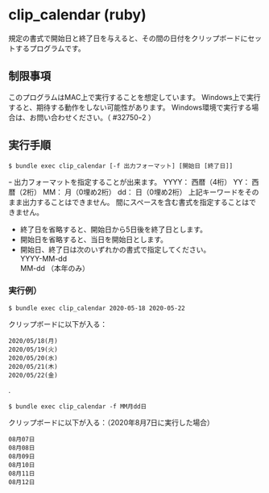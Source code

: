 # clip_calendar (ruby)

規定の書式で開始日と終了日を与えると、その間の日付をクリップボードにセットするプログラムです。

## 制限事項

このプログラムはMAC上で実行することを想定しています。
Windows上で実行すると、期待する動作をしない可能性があります。
Windows環境で実行する場合は、お問い合わせください。（ #32750ｰ2 ）

## 実行手順

    $ bundle exec clip_calendar [-f 出力フォーマット] [開始日 [終了日]]


ｰ 出力フォーマットを指定することが出来ます。
  YYYY： 西暦（4桁）
  YY：   西暦（2桁）
  MM：   月（0埋め2桁）
  dd：   日（0埋め2桁）
上記キーワードをそのまま出力することはできません。
間にスペースを含む書式を指定することはできません。

- 終了日を省略すると、開始日から5日後を終了日とします。
- 開始日を省略すると、当日を開始日とします。
- 開始日、終了日は次のいずれかの書式で指定してください。<BR>
  YYYY-MM-dd<BR>
  MM-dd    （本年のみ）



### 実行例）

    $ bundle exec clip_calendar 2020-05-18 2020-05-22

クリップボードに以下が入る：

    2020/05/18(月)
    2020/05/19(火)
    2020/05/20(水)
    2020/05/21(木)
    2020/05/22(金)
.

    $ bundle exec clip_calendar -f MM月dd日

クリップボードに以下が入る：（2020年8月7日に実行した場合）

    08月07日
    08月08日
    08月09日
    08月10日
    08月11日
    08月12日
